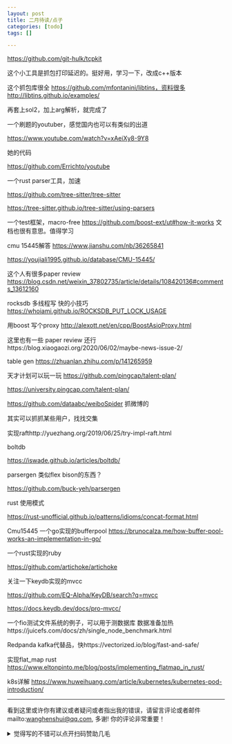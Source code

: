 ```yaml
---
layout: post
title: 二月待读/点子
categories: [todo]
tags: []

---
```


https://github.com/git-hulk/tcpkit

这个小工具是抓包打印延迟的。挺好用，学习一下，改成c++版本

这个抓包库很全 https://github.com/mfontanini/libtins，资料很多 http://libtins.github.io/examples/

再套上sol2，加上arg解析，就完成了



一个刷题的youtuber，感觉国内也可以有类似的出道

https://www.youtube.com/watch?v=xAeiXy8-9Y8

她的代码

https://github.com/Errichto/youtube	



一个rust parser工具，加速

https://github.com/tree-sitter/tree-sitter

https://tree-sitter.github.io/tree-sitter/using-parsers



一个test框架，macro-free https://github.com/boost-ext/ut#how-it-works 文档也很有意思。值得学习



cmu 15445解答 https://www.jianshu.com/nb/36265841

https://youjiali1995.github.io/database/CMU-15445/



这个人有很多paper review https://blog.csdn.net/weixin_37802735/article/details/108420136#comments_13612160



rocksdb 多线程写 快的小技巧 https://whoiami.github.io/ROCKSDB_PUT_LOCK_USAGE



用boost 写个proxy http://alexott.net/en/cpp/BoostAsioProxy.html



这里也有一些 paper review 还行https://blog.xiaogaozi.org/2020/06/02/maybe-news-issue-2/



table gen https://zhuanlan.zhihu.com/p/141265959



天才计划可以玩一玩 https://github.com/pingcap/talent-plan/

https://university.pingcap.com/talent-plan/





https://github.com/dataabc/weiboSpider 抓微博的

其实可以抓抓某些用户，找找交集

实现rafthttp://yuezhang.org/2019/06/25/try-impl-raft.html



boltdb

https://iswade.github.io/articles/boltdb/



parsergen 类似flex bison的东西？

https://github.com/buck-yeh/parsergen

rust 使用模式

https://rust-unofficial.github.io/patterns/idioms/concat-format.html



Cmu15445 一个go实现的bufferpool https://brunocalza.me/how-buffer-pool-works-an-implementation-in-go/



一个rust实现的ruby

https://github.com/artichoke/artichoke



关注一下keydb实现的mvcc

https://github.com/EQ-Alpha/KeyDB/search?q=mvcc

https://docs.keydb.dev/docs/pro-mvcc/



一个fio测试文件系统的例子，可以用于测数据库 数据准备加热https://juicefs.com/docs/zh/single_node_benchmark.html





Redpanda kafka代替品，快https://vectorized.io/blog/fast-and-safe/



实现flat_map rust https://www.eltonpinto.me/blog/posts/implementing_flatmap_in_rust/



k8s详解 https://www.huweihuang.com/article/kubernetes/kubernetes-pod-introduction/


---

看到这里或许你有建议或者疑问或者指出我的错误，请留言评论或者邮件mailto:wanghenshui@qq.com, 多谢!  你的评论非常重要！

<details>
<summary>觉得写的不错可以点开扫码赞助几毛</summary>
<img src="https://wanghenshui.github.io/assets/wepay.png" alt="微信转账">
</details>